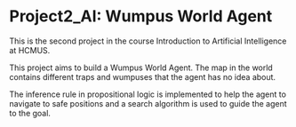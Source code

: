 # Project2_AI: Wumpus World Agent
This is the second project in the course Introduction to Artificial Intelligence at HCMUS.

This project aims to build a Wumpus World Agent. The map in the world contains different traps and wumpuses that the agent has no idea about.

The inference rule in propositional logic is implemented to help the agent to navigate to safe positions and a search algorithm is used to guide the agent to the goal.